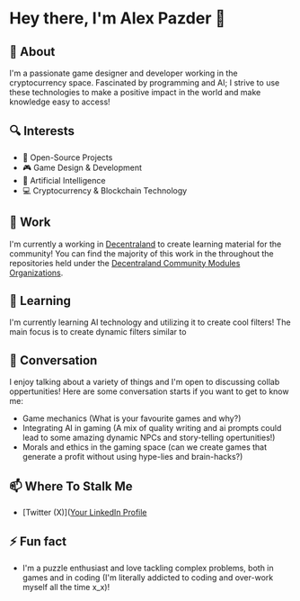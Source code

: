 # Hey there, I'm Alex Pazder 👋

## 🌟 About
I'm a passionate game designer and developer working in the cryptocurrency space. Fascinated by programming and AI; I strive to use these technologies to make a positive impact in the world and make knowledge easy to access!

## 🔍 Interests
- 📖 Open-Source Projects
- 🎮 Game Design & Development
- 🤖 Artificial Intelligence
- 💻 Cryptocurrency & Blockchain Technology

## 🚀 Work
I'm currently a working in [Decentraland](https://decentraland.org/) to create learning material for the community! You can find the majority of this work in the throughout the repositories held under the [Decentraland Community Modules Organizations](https://github.com/Decentraland-Community-Modules).

## 🌱 Learning
I'm currently learning AI technology and utilizing it to create cool filters! The main focus is to create dynamic filters similar to 

## 💬 Conversation
I enjoy talking about a variety of things and I'm open to discussing collab oppertunities! Here are some conversation starts if you want to get to know me:
- Game mechanics (What is your favourite games and why?)
- Integrating AI in gaming (A mix of quality writing and ai prompts could lead to some amazing dynamic NPCs and story-telling opertunities!)
- Morals and ethics in the gaming space (can we create games that generate a profit without using hype-lies and brain-hacks?) 

## 📫 Where To Stalk Me
- [Twitter (X)]([Your LinkedIn Profile](https://twitter.com/AlexCodesGames)

## ⚡ Fun fact
- I'm a puzzle enthusiast and love tackling complex problems, both in games and in coding (I'm literally addicted to coding and over-work myself all the time x_x)!
